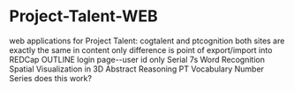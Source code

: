 # Project-Talent-WEB
web applications for Project Talent: cogtalent and ptcognition
both sites are exactly the same in content
only difference is point of export/import into REDCap
OUTLINE
login page--user id only
Serial 7s
Word Recognition
Spatial Visualization in 3D
Abstract Reasoning
PT Vocabulary
Number Series
does this work?
